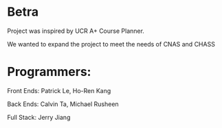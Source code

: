 # Betra
Project was inspired by UCR A+ Course Planner. 

We wanted to expand the project to meet the needs of CNAS and CHASS

# Programmers: 

Front Ends: Patrick Le, Ho-Ren Kang

Back Ends: Calvin Ta, Michael Rusheen

Full Stack: Jerry Jiang

